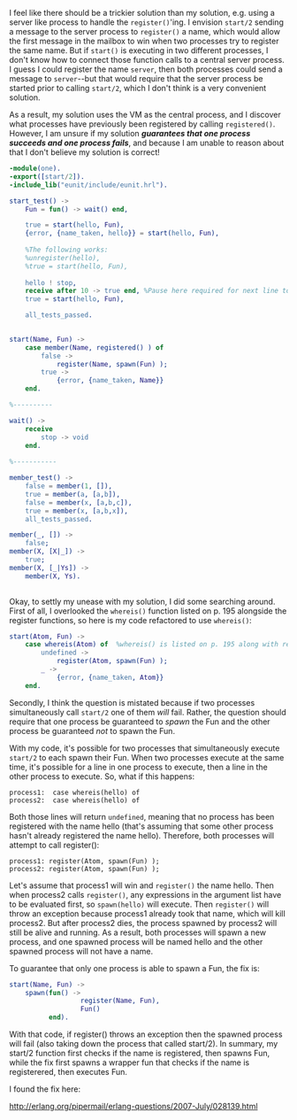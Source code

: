 I feel like there should be a trickier solution than my solution, e.g. using a server like process to handle the `register()`'ing.  I envision `start/2` sending a message to the server process to `register()` a name, which would allow the first message in the mailbox to win when two processes try to register the same name.  But if `start()` is executing in two different processes, I don't know how to connect those function calls to a central server process.  I guess I could register the name `server`, then both processes could send a message to `server`--but that would require that the server process be started prior to calling `start/2`, which I don't think is a very convenient solution. 

As a result, my solution uses the VM as the central process, and I discover what processes have previously been registered by calling `registered()`.  However, I am unsure if my solution ***guarantees that one process succeeds and one process fails***, and because I am unable to reason about that I don't believe my solution is correct!


```erlang
-module(one).
-export([start/2]).
-include_lib("eunit/include/eunit.hrl").

start_test() ->
    Fun = fun() -> wait() end,

    true = start(hello, Fun),
    {error, {name_taken, hello}} = start(hello, Fun),
    
    %The following works:
    %unregister(hello),
    %true = start(hello, Fun),
    
    hello ! stop,
    receive after 10 -> true end, %Pause here required for next line to work 
    true = start(hello, Fun),

    all_tests_passed.
     

start(Name, Fun) ->
    case member(Name, registered() ) of
        false ->
            register(Name, spawn(Fun) );
        true ->
            {error, {name_taken, Name}}
    end.

%----------

wait() ->                        
    receive
        stop -> void
    end.
        
%-----------

member_test() ->
    false = member(1, []),
    true = member(a, [a,b]),
    false = member(x, [a,b,c]),
    true = member(x, [a,b,x]),
    all_tests_passed.

member(_, []) ->
    false;
member(X, [X|_]) ->
    true;
member(X, [_|Ys]) ->
    member(X, Ys).
    
```

Okay, to settly my unease with my solution, I did some searching around.  First of all, I overlooked the `whereis()` function listed on p. 195 alongside the register functions, so here is my code refactored to use `whereis()`:
```erlang
start(Atom, Fun) ->
    case whereis(Atom) of  %whereis() is listed on p. 195 along with register().
        undefined ->
            register(Atom, spawn(Fun) );
        _ ->
            {error, {name_taken, Atom}}
    end.
```
Secondly, I think the question is mistated because if two processes simultaneously call `start/2` one of them *will* fail.  Rather, the question should require that one process be guaranteed to *spawn* the Fun and the other process be guaranteed *not* to spawn the Fun.

With my code, it's possible for two processes that simultaneously execute `start/2` to each spawn their Fun.  When two processes execute at the same time, it's possible for a line in one process to execute, then a line in the other process to execute.  So, what if this happens:

    process1:  case whereis(hello) of 
    process2:  case whereis(hello) of

Both those lines will return `undefined`, meaning that no process has been registered with the name hello (that's assuming that some other process hasn't already registered the name hello).  Therefore, both processes will attempt to call register():

    process1: register(Atom, spawn(Fun) );
    process2: register(Atom, spawn(Fun) ); 

Let's assume that process1 will win and `register()` the name hello.  Then when process2 calls `register()`, any expressions in the argument list have to be evaluated first, so `spawn(hello)` will execute.  Then `register()` will throw an exception because process1 already took that name, which will kill process2.  But after process2 dies, the process spawned by process2  will still be alive and running.  As a result, both processes will spawn a new process, and one spawned process will be named hello and the other spawned process will not have a name.

To guarantee that only one process is able to spawn a Fun, the fix is:

```erlang
start(Name, Fun) ->
    spawn(fun() ->
                  register(Name, Fun),
                  Fun()
          end).
```

With that code, if register() throws an exception then the spawned process will fail (also taking down the process that called start/2).  In summary, my start/2 function first checks if the name is registered, then spawns Fun, while the fix first spawns a wrapper fun that checks if the name is registerered, then executes Fun.

I found the fix here:

http://erlang.org/pipermail/erlang-questions/2007-July/028139.html


        
